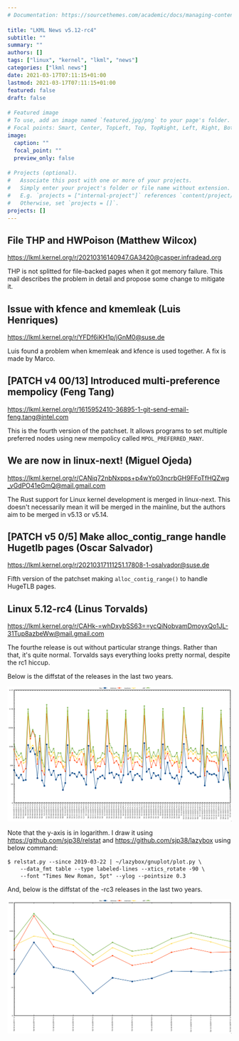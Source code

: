 ```yaml
---
# Documentation: https://sourcethemes.com/academic/docs/managing-content/

title: "LKML News v5.12-rc4"
subtitle: ""
summary: ""
authors: []
tags: ["linux", "kernel", "lkml", "news"]
categories: ["lkml news"]
date: 2021-03-17T07:11:15+01:00
lastmod: 2021-03-17T07:11:15+01:00
featured: false
draft: false

# Featured image
# To use, add an image named `featured.jpg/png` to your page's folder.
# Focal points: Smart, Center, TopLeft, Top, TopRight, Left, Right, BottomLeft, Bottom, BottomRight.
image:
  caption: ""
  focal_point: ""
  preview_only: false

# Projects (optional).
#   Associate this post with one or more of your projects.
#   Simply enter your project's folder or file name without extension.
#   E.g. `projects = ["internal-project"]` references `content/project/deep-learning/index.md`.
#   Otherwise, set `projects = []`.
projects: []
---
```


File THP and HWPoison (Matthew Wilcox)
--------------------------------------

https://lkml.kernel.org/r/20210316140947.GA3420@casper.infradead.org

THP is not splitted for file-backed pages when it got memory failure.  This
mail describes the problem in detail and propose some change to mitigate it.


Issue with kfence and kmemleak (Luis Henriques)
-----------------------------------------------

https://lkml.kernel.org/r/YFDf6iKH1p/jGnM0@suse.de

Luis found a problem when kmemleak and kfence is used together.  A fix is made
by Marco.


[PATCH v4 00/13] Introduced multi-preference mempolicy (Feng Tang)
------------------------------------------------------------------

https://lkml.kernel.org/r/1615952410-36895-1-git-send-email-feng.tang@intel.com

This is the fourth version of the patchset.  It allows programs to set multiple
preferred nodes using new mempolicy called `MPOL_PREFERRED_MANY`.


We are now in linux-next! (Miguel Ojeda)
----------------------------------------

https://lkml.kernel.org/r/CANiq72nbNxpps+p4wYp03ncrbGH9FFoTfHQZwg_vGdPO41eGmQ@mail.gmail.com

The Rust support for Linux kernel development is merged in linux-next.  This
doesn't necessarily mean it will be merged in the mainline, but the authors aim
to be merged in v5.13 or v5.14.


[PATCH v5 0/5] Make alloc_contig_range handle Hugetlb pages (Oscar Salvador)
----------------------------------------------------------------------------

https://lkml.kernel.org/r/20210317111251.17808-1-osalvador@suse.de

Fifth version of the patchset making `alloc_contig_range()` to handle HugeTLB
pages.


Linux 5.12-rc4 (Linus Torvalds)
-------------------------------

https://lkml.kernel.org/r/CAHk-=whDxybSS63==ycQiNobvamDmoyxQo1JL-31Tup8azbeWw@mail.gmail.com

The fourthe release is out without particular strange things.  Rather than
that, it's quite normal.  Torvalds says everything looks pretty normal, despite
the rc1 hiccup.

Below is the diffstat of the releases in the last two years.

![Kernel release stat](/img/kernel_release_stat/v5.1-rc3..v5.12-rc4.png)

Note that the y-axis is in logarithm.  I draw it using
https://github.com/sjp38/relstat and https://github.com/sjp38/lazybox using
below command:

    $ relstat.py --since 2019-03-22 | ~/lazybox/gnuplot/plot.py \
	    --data_fmt table --type labeled-lines --xtics_rotate -90 \
	    --font "Times New Roman, 5pt" --ylog --pointsize 0.3


And, below is the diffstat of the -rc3 releases in the last two years.

![rc2 release stat](/img/kernel_release_stat/v5.12-rc4-only.png)
